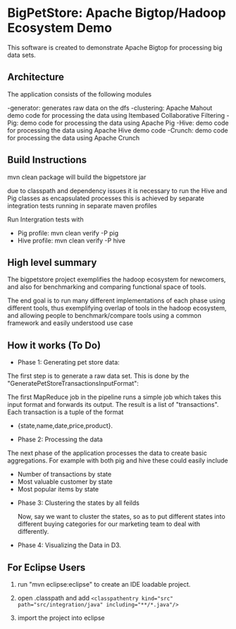 BigPetStore: Apache Bigtop/Hadoop Ecosystem Demo
===============================================
This software is created to demonstrate Apache Bigtop for processing
big data sets.

Architecture
------------
The application consists of the following modules

-generator: generates raw data on the dfs
-clustering: Apache Mahout demo code for processing the data using Itembased Collaborative Filtering
-Pig: demo code for processing the data using Apache Pig
-Hive: demo code for processing the data using Apache Hive demo code
-Crunch: demo code for processing the data using Apache Crunch

Build Instructions
------------------

mvn clean package will build the bigpetstore jar

due to classpath and dependency issues it is necessary to run the Hive and Pig classes
as encapsulated processes
this is achieved by separate integration tests running in separate maven profiles

Run Intergration tests with

  - Pig profile: mvn clean verify -P pig
  - Hive profile: mvn clean verify -P hive


High level summary
------------------


The bigpetstore project exemplifies the hadoop ecosystem for newcomers, and also for benchmarking and
comparing functional space of tools.

The end goal is to run many different implementations of each phase
using different tools, thus exemplifying overlap of tools in the hadoop ecosystem, and allowing people to benchmark/compare tools
using a common framework and easily understood use case


How it works (To Do)
--------------------

- Phase 1: Generating pet store data:

The first step is to generate a raw data set.  This is done by the "GeneratePetStoreTransactionsInputFormat":

The first MapReduce job in the pipeline runs a simple job which takes this input format and forwards
its output.  The result is a list of "transactions".  Each transaction is a tuple of the format

 * {state,name,date,price,product}.

- Phase 2: Processing the data

The next phase of the application processes the data to create basic aggregations.
For example with both pig and hive these could easily include

 *  Number of transactions by state
 *  Most valuable customer by state
 *  Most popular items by state

- Phase 3: Clustering the states by all feilds

  Now, say we want to cluster the states, so as to put different states into different buying categories
  for our marketing team to deal with differently.

- Phase 4: Visualizing the Data in D3.


For Eclipse Users
-----------------


1) run "mvn eclipse:eclipse" to create an IDE loadable project.

2) open .classpath and add
    `<classpathentry kind="src" path="src/integration/java" including="**/*.java"/>`

3) import the project into eclipse





    